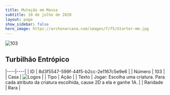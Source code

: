 ```yaml
---
title: Mutação em Massa
subtitle: 10 de julho de 2020
layout: page
show_sidebar: false
hero_image: https://archonarcana.com/images/f/f5/Starter-mm.jpg
---
```


![103](https://cdn.keyforgegame.com/media/card_front/pt/479_103_RHX7CV7W4W83_pt.png)

## Turbilhão Entrópico

|----|----|
| ID | 8d3f5547-599f-44f5-b2cc-2e1167c5e9e6 |
| Número | 103 |
| Casa | ![Logos](https://archonarcana.com/images/thumb/c/ce/Logos.png/22px-Logos.png "Logos") |
| Tipo | Ação |
| Texto | Jogar: Escolha uma criatura. Para cada atributo da criatura escolhida, cause 2D a ela e ganhe 1A. |
| Raridade | Rara |
